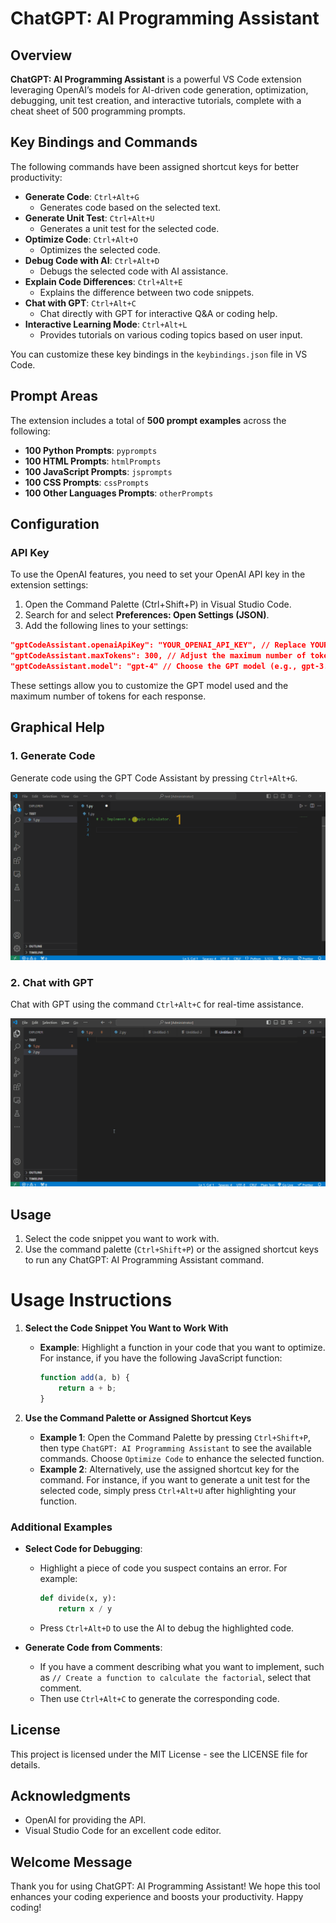 # ChatGPT: AI Programming Assistant


## Overview

**ChatGPT: AI Programming Assistant** is a powerful VS Code extension leveraging OpenAI’s models for AI-driven code generation, optimization, debugging, unit test creation, and interactive tutorials, complete with a cheat sheet of 500 programming prompts.

## Key Bindings and Commands

The following commands have been assigned shortcut keys for better productivity:

- **Generate Code**: `Ctrl+Alt+G`
  - Generates code based on the selected text.
- **Generate Unit Test**: `Ctrl+Alt+U`
  - Generates a unit test for the selected code.
- **Optimize Code**: `Ctrl+Alt+O`
  - Optimizes the selected code.
- **Debug Code with AI**: `Ctrl+Alt+D`
  - Debugs the selected code with AI assistance.
- **Explain Code Differences**: `Ctrl+Alt+E`
  - Explains the difference between two code snippets.
- **Chat with GPT**: `Ctrl+Alt+C`
  - Chat directly with GPT for interactive Q&A or coding help.
- **Interactive Learning Mode**: `Ctrl+Alt+L`
  - Provides tutorials on various coding topics based on user input.

You can customize these key bindings in the `keybindings.json` file in VS Code.

## Prompt Areas

The extension includes a total of **500 prompt examples** across the following:
- **100 Python Prompts**: `pyprompts`
- **100 HTML Prompts**: `htmlPrompts`
- **100 JavaScript Prompts**: `jsprompts`
- **100 CSS Prompts**: `cssPrompts`
- **100 Other Languages Prompts**: `otherPrompts`

## Configuration

### API Key

To use the OpenAI features, you need to set your OpenAI API key in the extension settings:

1. Open the Command Palette (Ctrl+Shift+P) in Visual Studio Code.
2. Search for and select **Preferences: Open Settings (JSON)**.
3. Add the following lines to your settings:

```json
"gptCodeAssistant.openaiApiKey": "YOUR_OPENAI_API_KEY", // Replace YOUR_OPENAI_API_KEY with your actual OpenAI API key.
"gptCodeAssistant.maxTokens": 300, // Adjust the maximum number of tokens
"gptCodeAssistant.model": "gpt-4" // Choose the GPT model (e.g., gpt-3.5-turbo,gpt-3.5-turbo-16k, gpt-4, gpt-4-32k)
```
These settings allow you to customize the GPT model used and the maximum number of tokens for each response.

## Graphical Help

### 1. **Generate Code**
Generate code using the GPT Code Assistant by pressing `Ctrl+Alt+G`.

![Generate Code Command](https://raw.githubusercontent.com/tirotir-ir/chatgpt-ai-programming-assistant/main/ctrl-alt-g.gif)

### 2. **Chat with GPT**
Chat with GPT using the command `Ctrl+Alt+C` for real-time assistance.

![Generate Code Command](https://raw.githubusercontent.com/tirotir-ir/chatgpt-ai-programming-assistant/main/ctrl-alt-c.gif)


## Usage

1. Select the code snippet you want to work with.
2. Use the command palette (`Ctrl+Shift+P`) or the assigned shortcut keys to run any ChatGPT: AI Programming Assistant command.

# Usage Instructions

1. **Select the Code Snippet You Want to Work With**
   - **Example**: Highlight a function in your code that you want to optimize. For instance, if you have the following JavaScript function:
     ```javascript
     function add(a, b) {
         return a + b;
     }
     ```

2. **Use the Command Palette or Assigned Shortcut Keys**
   - **Example 1**: Open the Command Palette by pressing `Ctrl+Shift+P`, then type `ChatGPT: AI Programming Assistant` to see the available commands. Choose `Optimize Code` to enhance the selected function.
   - **Example 2**: Alternatively, use the assigned shortcut key for the command. For instance, if you want to generate a unit test for the selected code, simply press `Ctrl+Alt+U` after highlighting your function.

### Additional Examples

- **Select Code for Debugging**:
   - Highlight a piece of code you suspect contains an error. For example:
     ```python
     def divide(x, y):
         return x / y
     ```
   - Press `Ctrl+Alt+D` to use the AI to debug the highlighted code.

- **Generate Code from Comments**:
   - If you have a comment describing what you want to implement, such as `// Create a function to calculate the factorial`, select that comment.
   - Then use `Ctrl+Alt+C` to generate the corresponding code.

## License

This project is licensed under the MIT License - see the LICENSE file for details.

## Acknowledgments

- OpenAI for providing the API.
- Visual Studio Code for an excellent code editor.

## Welcome Message

Thank you for using ChatGPT: AI Programming Assistant! We hope this tool enhances your coding experience and boosts your productivity. Happy coding!
